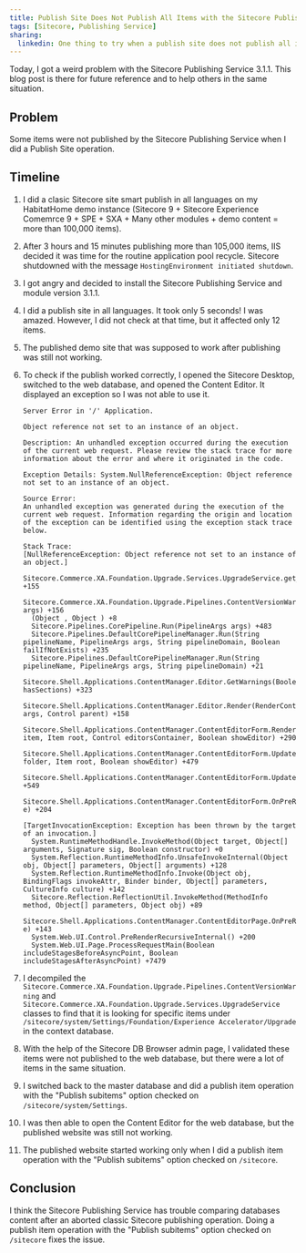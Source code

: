 ```yaml
---
title: Publish Site Does Not Publish All Items with the Sitecore Publishing Service
tags: [Sitecore, Publishing Service]
sharing:
  linkedin: One thing to try when a publish site does not publish all items with the Sitecore Publishing Service
---
```


Today, I got a weird problem with the Sitecore Publishing Service 3.1.1. This blog post is there for future reference and to help others in the same situation.

<!-- more -->

## Problem

Some items were not published by the Sitecore Publishing Service when I did a Publish Site operation.

## Timeline

1. I did a clasic Sitecore site smart publish in all languages on my HabitatHome demo instance (Sitecore 9 + Sitecore Experience Comemrce 9 + SPE + SXA + Many other modules + demo content = more than 100,000 items).
2. After 3 hours and 15 minutes publishing more than 105,000 items, IIS decided it was time for the routine application pool recycle. Sitecore shutdowned with the message `HostingEnvironment initiated shutdown`.
3. I got angry and decided to install the Sitecore Publishing Service and module version 3.1.1.
4. I did a publish site in all languages. It took only 5 seconds! I was amazed. However, I did not check at that time, but it affected only 12 items.
5. The published demo site that was supposed to work after publishing was still not working.
6. To check if the publish worked correctly, I opened the Sitecore Desktop, switched to the web database, and opened the Content Editor. It displayed an exception so I was not able to use it.
    ```
    Server Error in '/' Application.

    Object reference not set to an instance of an object.

    Description: An unhandled exception occurred during the execution of the current web request. Please review the stack trace for more information about the error and where it originated in the code.

    Exception Details: System.NullReferenceException: Object reference not set to an instance of an object.

    Source Error:
    An unhandled exception was generated during the execution of the current web request. Information regarding the origin and location of the exception can be identified using the exception stack trace below.

    Stack Trace:
    [NullReferenceException: Object reference not set to an instance of an object.]
      Sitecore.Commerce.XA.Foundation.Upgrade.Services.UpgradeService.get_ValidUpgradeScripts() +155
      Sitecore.Commerce.XA.Foundation.Upgrade.Pipelines.ContentVersionWarning.Process(GetContentEditorWarningsArgs args) +156
      (Object , Object ) +8
      Sitecore.Pipelines.CorePipeline.Run(PipelineArgs args) +483
      Sitecore.Pipelines.DefaultCorePipelineManager.Run(String pipelineName, PipelineArgs args, String pipelineDomain, Boolean failIfNotExists) +235
      Sitecore.Pipelines.DefaultCorePipelineManager.Run(String pipelineName, PipelineArgs args, String pipelineDomain) +21
      Sitecore.Shell.Applications.ContentManager.Editor.GetWarnings(Boolean hasSections) +323
      Sitecore.Shell.Applications.ContentManager.Editor.Render(RenderContentEditorArgs args, Control parent) +158
      Sitecore.Shell.Applications.ContentManager.ContentEditorForm.RenderEditor(Item item, Item root, Control editorsContainer, Boolean showEditor) +290
      Sitecore.Shell.Applications.ContentManager.ContentEditorForm.UpdateEditor(Item folder, Item root, Boolean showEditor) +479
      Sitecore.Shell.Applications.ContentManager.ContentEditorForm.Update() +549
      Sitecore.Shell.Applications.ContentManager.ContentEditorForm.OnPreRendered(EventArgs e) +204

    [TargetInvocationException: Exception has been thrown by the target of an invocation.]
      System.RuntimeMethodHandle.InvokeMethod(Object target, Object[] arguments, Signature sig, Boolean constructor) +0
      System.Reflection.RuntimeMethodInfo.UnsafeInvokeInternal(Object obj, Object[] parameters, Object[] arguments) +128
      System.Reflection.RuntimeMethodInfo.Invoke(Object obj, BindingFlags invokeAttr, Binder binder, Object[] parameters, CultureInfo culture) +142
      Sitecore.Reflection.ReflectionUtil.InvokeMethod(MethodInfo method, Object[] parameters, Object obj) +89
      Sitecore.Shell.Applications.ContentManager.ContentEditorPage.OnPreRender(EventArgs e) +143
      System.Web.UI.Control.PreRenderRecursiveInternal() +200
      System.Web.UI.Page.ProcessRequestMain(Boolean includeStagesBeforeAsyncPoint, Boolean includeStagesAfterAsyncPoint) +7479
      ```

7. I decompiled the `Sitecore.Commerce.XA.Foundation.Upgrade.Pipelines.ContentVersionWarning` and `Sitecore.Commerce.XA.Foundation.Upgrade.Services.UpgradeService` classes to find that it is looking for specific items under `/sitecore/system/Settings/Foundation/Experience Accelerator/Upgrade` in the context database.
8. With the help of the Sitecore DB Browser admin page, I validated these items were not published to the web database, but there were a lot of items in the same situation.
9. I switched back to the master database and did a publish item operation with the "Publish subitems" option checked on `/sitecore/system/Settings`.
10. I was then able to open the Content Editor for the web database, but the published website was still not working.
11. The published website started working only when I did a publish item operation with the "Publish subitems" option checked on `/sitecore`.

## Conclusion

I think the Sitecore Publishing Service has trouble comparing databases content after an aborted classic Sitecore publishing operation. Doing a publish item operation with the "Publish subitems" option checked on `/sitecore` fixes the issue.
